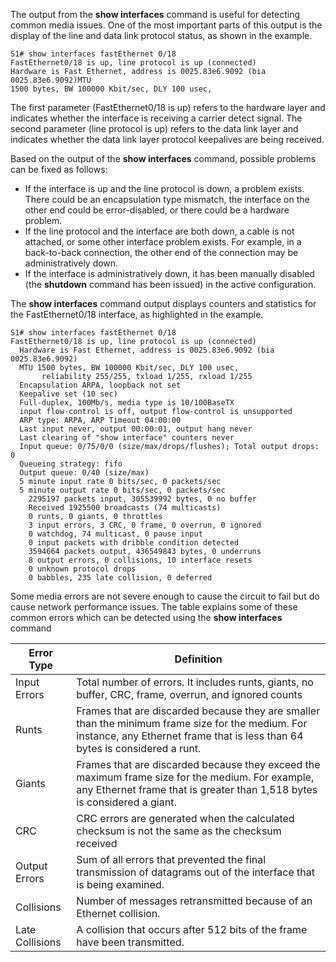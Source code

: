 The output from the **show interfaces** command is useful for detecting common media issues. One of the most important parts of this output is the display of the line and data link protocol status, as shown in the example.

```
S1# show interfaces fastEthernet 0/18
FastEthernet0/18 is up, line protocol is up (connected)
Hardware is Fast Ethernet, address is 0025.83e6.9092 (bia 0025.83e6.9092)MTU 
1500 bytes, BW 100000 Kbit/sec, DLY 100 usec,
```

The first parameter (FastEthernet0/18 is up) refers to the hardware layer and indicates whether the interface is receiving a carrier detect signal. The second parameter (line protocol is up) refers to the data link layer and indicates whether the data link layer protocol keepalives are being received.

Based on the output of the **show interfaces** command, possible problems can be fixed as follows:

- If the interface is up and the line protocol is down, a problem exists. There could be an encapsulation type mismatch, the interface on the other end could be error-disabled, or there could be a hardware problem.
- If the line protocol and the interface are both down, a cable is not attached, or some other interface problem exists. For example, in a back-to-back connection, the other end of the connection may be administratively down.
- If the interface is administratively down, it has been manually disabled (the **shutdown** command has been issued) in the active configuration.

The **show interfaces** command output displays counters and statistics for the FastEthernet0/18 interface, as highlighted in the example.

```
S1# show interfaces fastEthernet 0/18
FastEthernet0/18 is up, line protocol is up (connected)  
  Hardware is Fast Ethernet, address is 0025.83e6.9092 (bia 0025.83e6.9092)  
  MTU 1500 bytes, BW 100000 Kbit/sec, DLY 100 usec,
       reliability 255/255, txload 1/255, rxload 1/255  
  Encapsulation ARPA, loopback not set  
  Keepalive set (10 sec)  
  Full-duplex, 100Mb/s, media type is 10/100BaseTX  
  input flow-control is off, output flow-control is unsupported  
  ARP type: ARPA, ARP Timeout 04:00:00  
  Last input never, output 00:00:01, output hang never  
  Last clearing of "show interface" counters never  
  Input queue: 0/75/0/0 (size/max/drops/flushes); Total output drops: 0  
  Queueing strategy: fifo  
  Output queue: 0/40 (size/max)  
  5 minute input rate 0 bits/sec, 0 packets/sec  
  5 minute output rate 0 bits/sec, 0 packets/sec     
    2295197 packets input, 305539992 bytes, 0 no buffer     
    Received 1925500 broadcasts (74 multicasts)     
    0 runts, 0 giants, 0 throttles     
    3 input errors, 3 CRC, 0 frame, 0 overrun, 0 ignored     
    0 watchdog, 74 multicast, 0 pause input     
    0 input packets with dribble condition detected     
    3594664 packets output, 436549843 bytes, 0 underruns     
    8 output errors, 0 collisions, 10 interface resets     
    0 unknown protocol drops     
    0 babbles, 235 late collision, 0 deferred
```

Some media errors are not severe enough to cause the circuit to fail but do cause network performance issues. The table explains some of these common errors which can be detected using the **show interfaces** command

| Error Type      | Definition                                                                                                                                                                       |
| --------------- | -------------------------------------------------------------------------------------------------------------------------------------------------------------------------------- |
| Input Errors    | Total number of errors. It includes runts, giants, no buffer, CRC, frame, overrun, and ignored counts                                                                            |
| Runts           | Frames that are discarded because they are smaller than the minimum frame size for the medium. For instance, any Ethernet frame that is less than 64 bytes is considered a runt. |
| Giants          | Frames that are discarded because they exceed the maximum frame size for the medium. For example, any Ethernet frame that is greater than 1,518 bytes is considered a giant.     |
| CRC             | CRC errors are generated when the calculated checksum is not the same as the checksum received                                                                                   |
| Output Errors   | Sum of all errors that prevented the final transmission of datagrams out of the interface that is being examined.                                                                |
| Collisions      | Number of messages retransmitted because of an Ethernet collision.                                                                                                               |
| Late Collisions | A collision that occurs after 512 bits of the frame have been transmitted.                                                                                                       |